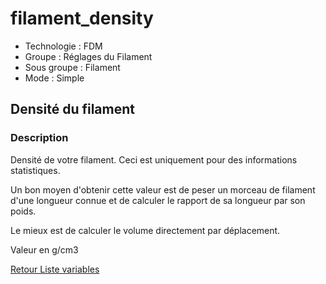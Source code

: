 # filament_density


* Technologie : FDM
* Groupe : Réglages du Filament
* Sous groupe : Filament
* Mode : Simple

## Densité du filament

### Description

Densité de votre filament. Ceci est uniquement pour des informations statistiques.

Un bon moyen d'obtenir cette valeur est de peser un morceau de filament d'une longueur connue et de calculer le rapport de sa longueur par son poids.

Le mieux est de calculer le volume directement par déplacement.

Valeur en g/cm3


[Retour Liste variables](variable_list.md)